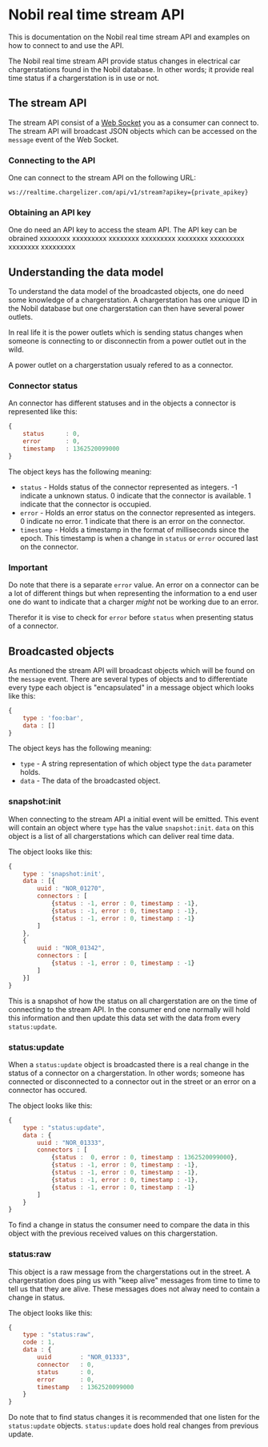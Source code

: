 # Nobil real time stream API

This is documentation on the Nobil real time stream API and examples on how to connect to and use the API.

The Nobil real time stream API provide status changes in electrical car chargerstations found in the Nobil database. In other words; it provide real time status if a chargerstation is in use or not.



## The stream API

The stream API consist of a [Web Socket](http://www.w3.org/TR/websockets/) you as a consumer can connect to. The stream API will broadcast JSON objects which can be accessed on the `message` event of the Web Socket.


### Connecting to the API

One can connect to the stream API on the following URL:

```
ws://realtime.chargelizer.com/api/v1/stream?apikey={private_apikey}
```


### Obtaining an API key

One do need an API key to access the steam API. The API key can be obrained xxxxxxxx xxxxxxxxx xxxxxxxx xxxxxxxxx xxxxxxxx xxxxxxxxx xxxxxxxx xxxxxxxxx


## Understanding the data model

To understand the data model of the broadcasted objects, one do need some knowledge of a chargerstation. A chargerstation has one unique ID in the Nobil database but one chargerstation can then have several power outlets.

In real life it is the power outlets which is sending status changes when someone is connecting to or disconnectin from a power outlet out in the wild.

A power outlet on a chargerstation usualy refered to as a connector.


### Connector status

An connector has different statuses and in the objects a connector is represented like this:

```javascript
{
    status      : 0,
    error       : 0,
    timestamp   : 1362520099000
}
```

The object keys has the following meaning:

 - `status` - Holds status of the connector represented as integers. -1 indicate a unknown status. 0 indicate that the connector is available. 1 indicate that the connector is occupied.
 - `error` - Holds an error status on the connector represented as integers. 0 indicate no error. 1 indicate that there is an error on the connector.
 - `timestamp` - Holds a timestamp in the format of milliseconds since the epoch. This timestamp is when a change in `status` or `error` occured last on the connector.


### Important

Do note that there is a separate `error` value. An error on a connector can be a lot of different things but when representing the information to a end user one do want to indicate that a charger _might_ not be working due to an error.

Therefor it is vise to check for `error` before `status` when presenting status of a connector.



## Broadcasted objects

As mentioned the stream API will broadcast objects which will be found on the `message` event. There are several types of objects and to differentiate every type each object is "encapsulated" in a message object which looks like this:

```javascript
{
    type : 'foo:bar',
    data : []
}
```

The object keys has the following meaning:

 - `type` - A string representation of which object type the `data` parameter holds.
 - `data` - The data of the broadcasted object.


### snapshot:init

When connecting to the stream API a initial event will be emitted. This event will contain an object where `type` has the value `snapshot:init`. `data` on this object is a list of all chargerstations which can deliver real time data.

The object looks like this:

```javascript
{
    type : 'snapshot:init',
    data : [{
        uuid : "NOR_01270",
        connectors : [
            {status : -1, error : 0, timestamp : -1},
            {status : -1, error : 0, timestamp : -1},
            {status : -1, error : 0, timestamp : -1}
        ]
    },
    {
        uuid : "NOR_01342",
        connectors : [
            {status : -1, error : 0, timestamp : -1}
        ]
    }]
}
```

This is a snapshot of how the status on all chargerstation are on the time of connecting to the stream API. In the consumer end one normally will hold this information and then update this data set with the data from every `status:update`.


### status:update

When a `status:update` object is broadcasted there is a real change in the status of a connector on a chargerstation. In other words; someone has connected or disconnected to a connector out in the street or an error on a connector has occured.

The object looks like this:

```javascript
{
    type : "status:update",
    data : {
        uuid : "NOR_01333",
        connectors : [
            {status :  0, error : 0, timestamp : 1362520099000},
            {status : -1, error : 0, timestamp : -1},
            {status : -1, error : 0, timestamp : -1},
            {status : -1, error : 0, timestamp : -1},
            {status : -1, error : 0, timestamp : -1}
        ]
    }
}
```

To find a change in status the consumer need to compare the data in this object with the previous received values on this chargerstation.


### status:raw

This object is a raw message from the chargerstations out in the street. A chargerstation does ping us with "keep alive" messages from time to time to tell us that they are alive. These messages does not alway need to contain a change in status.

The object looks like this:

```javascript
{
    type : "status:raw",
    code : 1,
    data : {
        uuid        : "NOR_01333",
        connector   : 0,
        status      : 0,
        error       : 0,
        timestamp   : 1362520099000
    }
}
```

Do note that to find status changes it is recommended that one listen for the `status:update` objects. `status:update` does hold real changes from previous update.
